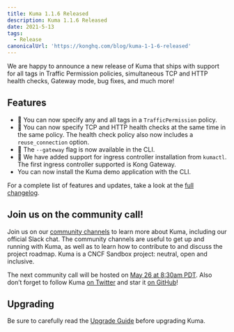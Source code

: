 ```yaml
---
title: Kuma 1.1.6 Released
description: Kuma 1.1.6 Released
date: 2021-5-13
tags:
  - Release
canonicalUrl: 'https://konghq.com/blog/kuma-1-1-6-released'
---
```


We are happy to announce a new release of Kuma that ships with support for all tags in Traffic Permission policies, simultaneous TCP and HTTP health checks, Gateway mode, bug fixes, and much more!

## Features

- 🚀 You can now specify any and all tags in a `TrafficPermission` policy.
- 🚀 You can now specify TCP and HTTP health checks at the same time in the same policy. The health check policy also now includes a `reuse_connection` option.
- 🚀 The `--gateway` flag is now available in the CLI.
- 🚀 We have added support for ingress controller installation from `kumactl`. The first ingress controller supported is Kong Gateway.
- You can now install the Kuma demo application with the CLI.

For a complete list of features and updates, take a look at the [full changelog](https://github.com/kumahq/kuma/blob/master/CHANGELOG.md).

## Join us on the community call!

Join us on our [community channels](https://kuma.io/community/) to learn more about Kuma, including our official Slack chat. The community channels are useful to get up and running with Kuma, as well as to learn how to contribute to and discuss the project roadmap. Kuma is a CNCF Sandbox project: neutral, open and inclusive.

The next community call will be hosted on [May 26 at 8:30am PDT](https://kuma.io/community/). Also don’t forget to follow Kuma [on Twitter](https://twitter.com/kumamesh) and star it [on GitHub](https://github.com/kumahq/kuma)!

## Upgrading

Be sure to carefully read the [Upgrade Guide](https://github.com/kumahq/kuma/blob/master/UPGRADE.md) before upgrading Kuma.
